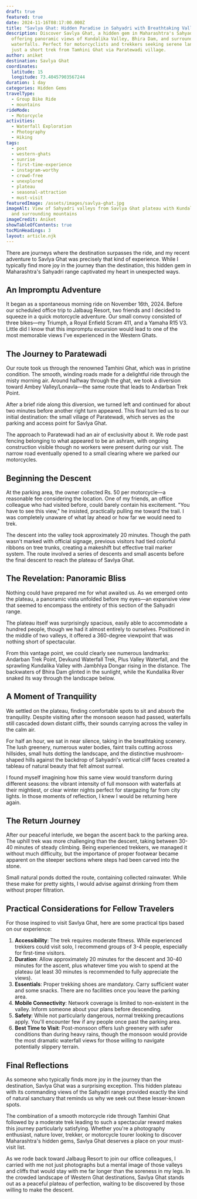 ```yaml
---
draft: true
featured: true
date: 2024-11-16T08:17:00.000Z
title: "Savlya Ghat: Hidden Paradise in Sahyadri with Breathtaking Valley Views"
description: Discover Savlya Ghat, a hidden gem in Maharashtra's Sahyadri range
  offering panoramic views of Kundalika Valley, Bhira Dam, and surrounding
  waterfalls. Perfect for motorcyclists and trekkers seeking serene landscapes
  just a short trek from Tamhini Ghat via Paratewadi village.
author: aniket
destination: Savlya Ghat
coordinates:
  latitude: 15
  longitude: 73.40457903567244
duration: 1 day
categories: Hidden Gems
travelType:
  - Group Bike Ride
  - mountains
rideMode:
  - Motorcycle
activities:
  - Waterfall Exploration
  - Photography
  - Hiking
tags:
  - post
  - western-ghats
  - sunrise
  - first-time-experience
  - instagram-worthy
  - crowd-free
  - unexplored
  - plateau
  - seasonal-attraction
  - must-visit
featuredImage: /assets/images/savlya-ghat.jpg
imageAlt: View of Sahyadri valleys from Savlya Ghat plateau with Kundalika River
  and surrounding mountains
imageCredit: Aniket
showTableOfContents: true
tocMinHeadings: 3
layout: article.njk
---
```

There are journeys where the destination surpasses the ride, and my recent adventure to Savlya Ghat was precisely that kind of experience. While I typically find more joy in the journey than the destination, this hidden gem in Maharashtra's Sahyadri range captivated my heart in unexpected ways.

## An Impromptu Adventure

It began as a spontaneous morning ride on November 16th, 2024. Before our scheduled office trip to Jalbaug Resort, two friends and I decided to squeeze in a quick motorcycle adventure. Our small convoy consisted of three bikes—my Triumph, a Royal Enfield Scram 411, and a Yamaha R15 V3. Little did I know that this impromptu excursion would lead to one of the most memorable views I've experienced in the Western Ghats.

## The Journey to Paratewadi

Our route took us through the renowned Tamhini Ghat, which was in pristine condition. The smooth, winding roads made for a delightful ride through the misty morning air. Around halfway through the ghat, we took a diversion toward Ambey Valley/Lonavla—the same route that leads to Andarban Trek Point.

After a brief ride along this diversion, we turned left and continued for about two minutes before another right turn appeared. This final turn led us to our initial destination: the small village of Paratewadi, which serves as the parking and access point for Savlya Ghat.

The approach to Paratewadi had an air of exclusivity about it. We rode past fencing belonging to what appeared to be an ashram, with ongoing construction visible though no workers were present during our visit. The narrow road eventually opened to a small clearing where we parked our motorcycles.

## Beginning the Descent

At the parking area, the owner collected Rs. 50 per motorcycle—a reasonable fee considering the location. One of my friends, an office colleague who had visited before, could barely contain his excitement. "You have to see this view," he insisted, practically pulling me toward the trail. I was completely unaware of what lay ahead or how far we would need to trek.

The descent into the valley took approximately 20 minutes. Though the path wasn't marked with official signage, previous visitors had tied colorful ribbons on tree trunks, creating a makeshift but effective trail marker system. The route involved a series of descents and small ascents before the final descent to reach the plateau of Savlya Ghat.

## The Revelation: Panoramic Bliss

Nothing could have prepared me for what awaited us. As we emerged onto the plateau, a panoramic vista unfolded before my eyes—an expansive view that seemed to encompass the entirety of this section of the Sahyadri range.

The plateau itself was surprisingly spacious, easily able to accommodate a hundred people, though we had it almost entirely to ourselves. Positioned in the middle of two valleys, it offered a 360-degree viewpoint that was nothing short of spectacular.

From this vantage point, we could clearly see numerous landmarks: Andarban Trek Point, Devkund Waterfall Trek, Plus Valley Waterfall, and the sprawling Kundalika Valley with Jambhlya Dongar rising in the distance. The backwaters of Bhira Dam glinted in the sunlight, while the Kundalika River snaked its way through the landscape below.

## A Moment of Tranquility

We settled on the plateau, finding comfortable spots to sit and absorb the tranquility. Despite visiting after the monsoon season had passed, waterfalls still cascaded down distant cliffs, their sounds carrying across the valley in the calm air.

For half an hour, we sat in near silence, taking in the breathtaking scenery. The lush greenery, numerous water bodies, faint trails cutting across hillsides, small huts dotting the landscape, and the distinctive mushroom-shaped hills against the backdrop of Sahyadri's vertical cliff faces created a tableau of natural beauty that felt almost surreal.

I found myself imagining how this same view would transform during different seasons: the vibrant intensity of full monsoon with waterfalls at their mightiest, or clear winter nights perfect for stargazing far from city lights. In those moments of reflection, I knew I would be returning here again.

## The Return Journey

After our peaceful interlude, we began the ascent back to the parking area. The uphill trek was more challenging than the descent, taking between 30-40 minutes of steady climbing. Being experienced trekkers, we managed it without much difficulty, but the importance of proper footwear became apparent on the steeper sections where steps had been carved into the stone.

Small natural ponds dotted the route, containing collected rainwater. While these make for pretty sights, I would advise against drinking from them without proper filtration.

## Practical Considerations for Fellow Travelers

For those inspired to visit Savlya Ghat, here are some practical tips based on our experience:

1. **Accessibility**: The trek requires moderate fitness. While experienced trekkers could visit solo, I recommend groups of 3-4 people, especially for first-time visitors.
2. **Duration**: Allow approximately 20 minutes for the descent and 30-40 minutes for the ascent, plus whatever time you wish to spend at the plateau (at least 30 minutes is recommended to fully appreciate the views).
3. **Essentials**: Proper trekking shoes are mandatory. Carry sufficient water and some snacks. There are no facilities once you leave the parking area.
4. **Mobile Connectivity**: Network coverage is limited to non-existent in the valley. Inform someone about your plans before descending.
5. **Safety**: While not particularly dangerous, normal trekking precautions apply. You'll encounter few if any people once past the parking area.
6. **Best Time to Visit**: Post-monsoon offers lush greenery with safer conditions than during heavy rains, though the monsoon would provide the most dramatic waterfall views for those willing to navigate potentially slippery terrain.

## Final Reflections

As someone who typically finds more joy in the journey than the destination, Savlya Ghat was a surprising exception. This hidden plateau with its commanding views of the Sahyadri range provided exactly the kind of natural sanctuary that reminds us why we seek out these lesser-known spots.

The combination of a smooth motorcycle ride through Tamhini Ghat followed by a moderate trek leading to such a spectacular reward makes this journey particularly satisfying. Whether you're a photography enthusiast, nature lover, trekker, or motorcycle tourer looking to discover Maharashtra's hidden gems, Savlya Ghat deserves a place on your must-visit list.

As we rode back toward Jalbaug Resort to join our office colleagues, I carried with me not just photographs but a mental image of those valleys and cliffs that would stay with me far longer than the soreness in my legs. In the crowded landscape of Western Ghat destinations, Savlya Ghat stands out as a peaceful plateau of perfection, waiting to be discovered by those willing to make the descent.
